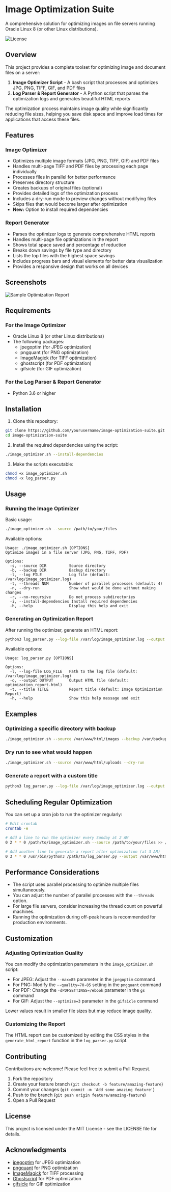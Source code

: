 # Image Optimization Suite

A comprehensive solution for optimizing images on file servers running Oracle Linux 8 (or other Linux distributions).

![License](https://img.shields.io/badge/license-MIT-blue)

## Overview

This project provides a complete toolset for optimizing image and document files on a server:

1. **Image Optimizer Script** - A bash script that processes and optimizes JPG, PNG, TIFF, GIF, and PDF files
2. **Log Parser & Report Generator** - A Python script that parses the optimization logs and generates beautiful HTML reports

The optimization process maintains image quality while significantly reducing file sizes, helping you save disk space and improve load times for applications that access these files.

## Features

### Image Optimizer

- Optimizes multiple image formats (JPG, PNG, TIFF, GIF) and PDF files
- Handles multi-page TIFF and PDF files by processing each page individually
- Processes files in parallel for better performance
- Preserves directory structure
- Creates backups of original files (optional)
- Provides detailed logs of the optimization process
- Includes a dry-run mode to preview changes without modifying files
- Skips files that would become larger after optimization
- **New:** Option to install required dependencies

### Report Generator

- Parses the optimizer logs to generate comprehensive HTML reports
- Handles multi-page file optimizations in the report
- Shows total space saved and percentage of reduction
- Breaks down savings by file type and directory
- Lists the top files with the highest space savings
- Includes progress bars and visual elements for better data visualization
- Provides a responsive design that works on all devices

## Screenshots

![Sample Optimization Report](/img/sample-report.png)

## Requirements

### For the Image Optimizer

- Oracle Linux 8 (or other Linux distributions)
- The following packages:
  - jpegoptim (for JPEG optimization)
  - pngquant (for PNG optimization)
  - ImageMagick (for TIFF optimization)
  - ghostscript (for PDF optimization)
  - gifsicle (for GIF optimization)

### For the Log Parser & Report Generator

- Python 3.6 or higher

## Installation

1. Clone this repository:
```bash
git clone https://github.com/yourusername/image-optimization-suite.git
cd image-optimization-suite
```

2. Install the required dependencies using the script:
```bash
./image_optimizer.sh --install-dependencies
```

3. Make the scripts executable:
```bash
chmod +x image_optimizer.sh
chmod +x log_parser.py
```

## Usage

### Running the Image Optimizer

Basic usage:
```bash
./image_optimizer.sh --source /path/to/your/files
```

Available options:
```
Usage: ./image_optimizer.sh [OPTIONS]
Optimize images in a file server (JPG, PNG, TIFF, PDF)

Options:
  -s, --source DIR          Source directory
  -b, --backup DIR          Backup directory
  -l, --log FILE            Log file (default: /var/log/image_optimizer.log)
  -t, --threads NUM         Number of parallel processes (default: 4)
  -n, --dry-run             Show what would be done without making changes
  -r, --no-recursive        Do not process subdirectories
  -i, --install-dependencies Install required dependencies
  -h, --help                Display this help and exit
```

### Generating an Optimization Report

After running the optimizer, generate an HTML report:
```bash
python3 log_parser.py --log-file /var/log/image_optimizer.log --output optimization_report.html
```

Available options:
```
Usage: log_parser.py [OPTIONS]

Options:
  -l, --log-file LOG_FILE   Path to the log file (default: /var/log/image_optimizer.log)
  -o, --output OUTPUT       Output HTML file (default: optimization_report.html)
  -t, --title TITLE         Report title (default: Image Optimization Report)
  -h, --help                Show this help message and exit
```

## Examples

### Optimizing a specific directory with backup
```bash
./image_optimizer.sh --source /var/www/html/images --backup /var/backups/images
```

### Dry run to see what would happen
```bash
./image_optimizer.sh --source /var/www/html/uploads --dry-run
```

### Generate a report with a custom title
```bash
python3 log_parser.py --log-file /var/log/image_optimizer.log --output website_images_report.html --title "Website Images Optimization Report"
```

## Scheduling Regular Optimization

You can set up a cron job to run the optimizer regularly:

```bash
# Edit crontab
crontab -e

# Add a line to run the optimizer every Sunday at 2 AM
0 2 * * 0 /path/to/image_optimizer.sh --source /path/to/your/files >> /var/log/scheduled_optimization.log 2>&1

# Add another line to generate a report after optimization (at 3 AM)
0 3 * * 0 /usr/bin/python3 /path/to/log_parser.py --output /var/www/html/reports/weekly_report.html --title "Weekly Optimization Report" >> /var/log/report_generation.log 2>&1
```

## Performance Considerations

- The script uses parallel processing to optimize multiple files simultaneously.
- You can adjust the number of parallel processes with the `--threads` option.
- For large file servers, consider increasing the thread count on powerful machines.
- Running the optimization during off-peak hours is recommended for production environments.

## Customization

### Adjusting Optimization Quality

You can modify the optimization parameters in the `image_optimizer.sh` script:

- For JPEG: Adjust the `--max=85` parameter in the `jpegoptim` command
- For PNG: Modify the `--quality=70-85` setting in the `pngquant` command
- For PDF: Change the `-dPDFSETTINGS=/ebook` parameter in the `gs` command
- For GIF: Adjust the `--optimize=3` parameter in the `gifsicle` command

Lower values result in smaller file sizes but may reduce image quality.

### Customizing the Report

The HTML report can be customized by editing the CSS styles in the `generate_html_report` function in the `log_parser.py` script.

## Contributing

Contributions are welcome! Please feel free to submit a Pull Request.

1. Fork the repository
2. Create your feature branch (`git checkout -b feature/amazing-feature`)
3. Commit your changes (`git commit -m 'Add some amazing feature'`)
4. Push to the branch (`git push origin feature/amazing-feature`)
5. Open a Pull Request

## License

This project is licensed under the MIT License - see the LICENSE file for details.

## Acknowledgments

- [jpegoptim](https://github.com/tjko/jpegoptim) for JPEG optimization
- [pngquant](https://pngquant.org/) for PNG optimization
- [ImageMagick](https://imagemagick.org/) for TIFF processing
- [Ghostscript](https://www.ghostscript.com/) for PDF optimization
- [gifsicle](https://www.lcdf.org/gifsicle/) for GIF optimization
